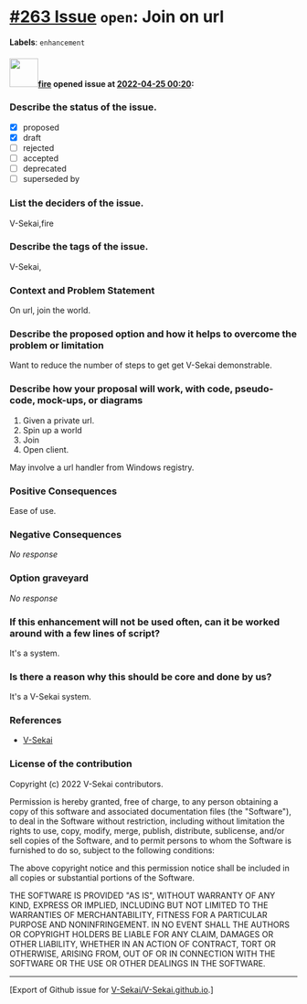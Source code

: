 # [\#263 Issue](https://github.com/V-Sekai/V-Sekai.github.io/issues/263) `open`: Join on url
**Labels**: `enhancement`


#### <img src="https://avatars.githubusercontent.com/u/32321?u=c2e06a3d2b49a467aa907e54aa259516440267cc&v=4" width="50">[fire](https://github.com/fire) opened issue at [2022-04-25 00:20](https://github.com/V-Sekai/V-Sekai.github.io/issues/263):

### Describe the status of the issue.

- [X] proposed
- [x] draft
- [ ] rejected
- [ ] accepted
- [ ] deprecated
- [ ] superseded by

### List the deciders of the issue.

V-Sekai,fire

### Describe the tags of the issue.

V-Sekai,

### Context and Problem Statement

On url, join the world.

### Describe the proposed option and how it helps to overcome the problem or limitation

Want to reduce the number of steps to get get V-Sekai demonstrable.

### Describe how your proposal will work, with code, pseudo-code, mock-ups, or diagrams

1. Given a private url.
2. Spin up a world
3. Join
4. Open client.

May involve a url handler from Windows registry.

### Positive Consequences

Ease of use.

### Negative Consequences

_No response_

### Option graveyard

_No response_

### If this enhancement will not be used often, can it be worked around with a few lines of script?

It's a system.

### Is there a reason why this should be core and done by us?

It's a V-Sekai system.

### References

- [V-Sekai](https://v-sekai.org/)


### License of the contribution

Copyright (c) 2022 V-Sekai contributors.

Permission is hereby granted, free of charge, to any person obtaining a copy of this software and associated documentation files (the "Software"), to deal in the Software without restriction, including without limitation the rights to use, copy, modify, merge, publish, distribute, sublicense, and/or sell copies of the Software, and to permit persons to whom the Software is furnished to do so, subject to the following conditions:

The above copyright notice and this permission notice shall be included in all copies or substantial portions of the Software.

THE SOFTWARE IS PROVIDED "AS IS", WITHOUT WARRANTY OF ANY KIND, EXPRESS OR IMPLIED, INCLUDING BUT NOT LIMITED TO THE WARRANTIES OF MERCHANTABILITY, FITNESS FOR A PARTICULAR PURPOSE AND NONINFRINGEMENT. IN NO EVENT SHALL THE AUTHORS OR COPYRIGHT HOLDERS BE LIABLE FOR ANY CLAIM, DAMAGES OR OTHER LIABILITY, WHETHER IN AN ACTION OF CONTRACT, TORT OR OTHERWISE, ARISING FROM, OUT OF OR IN CONNECTION WITH THE SOFTWARE OR THE USE OR OTHER DEALINGS IN THE SOFTWARE.





-------------------------------------------------------------------------------



[Export of Github issue for [V-Sekai/V-Sekai.github.io](https://github.com/V-Sekai/V-Sekai.github.io).]
